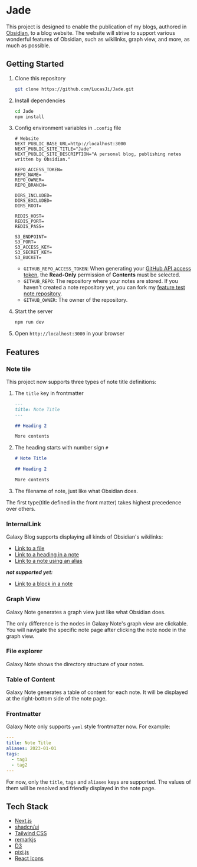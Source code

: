 # Jade

This project is designed to enable the publication of my blogs, authored
in [Obsidian](https://obsidian.md/), to a blog website. The website will strive to support various
wonderful features of Obsidian, such as wikilinks, graph view, and more, as much as possible.

## Getting Started

1. Clone this repository

   ```bash
   git clone https://github.com/LucasJi/Jade.git
   ```

2. Install dependencies

   ```bash
   cd Jade
   npm install
   ```

3. Config environment variables in `.config` file

   ```config
   # Website
   NEXT_PUBLIC_BASE_URL=http://localhost:3000
   NEXT_PUBLIC_SITE_TITLE="Jade"
   NEXT_PUBLIC_SITE_DESCRIPTION="A personal blog, publishing notes written by Obsidian."

   REPO_ACCESS_TOKEN=
   REPO_NAME=
   REPO_OWNER=
   REPO_BRANCH=

   DIRS_INCLUDED=
   DIRS_EXCLUDED=
   DIRS_ROOT=
   
   REDIS_HOST=
   REDIS_PORT=
   REDIS_PASS=
   
   S3_ENDPOINT=
   S3_PORT=
   S3_ACCESS_KEY=
   S3_SECRET_KEY=
   S3_BUCKET=
   ```

    - `GITHUB_REPO_ACCESS_TOKEN`: When generating
      your [GitHub API access token](https://docs.github.com/en/authentication/keeping-your-account-and-data-secure/creating-a-personal-access-token),
      the **Read-Only** permission of **Contents** must be selected.
    - `GITHUB_REPO`: The repository where your notes are stored. If you haven't created a note
      repository yet, you can fork
      my [feature test note repository](https://github.com/LucasJi/obsidian-feature-demo-notes).
    - `GITHUB_OWNER`: The owner of the repository.

4. Start the server

   ```bash
   npm run dev
   ```

5. Open `http://localhost:3000` in your browser

## Features

### Note tile

This project now supports three types of note title definitions:

1. The `title` key in frontmatter

   ```md
   ---
   title: Note Title
   ---

   ## Heading 2

   More contents
   ```

2. The heading starts with number sign `#`

   ```md
   # Note Title

   ## Heading 2

   More contents
   ```

3. The filename of note, just like what Obsidian does.

The first type(title defined in the front matter) takes highest precedence over others.

### InternalLink

Galaxy Blog supports displaying all kinds of Obsidian's wikilinks:

- [Link to a file](https://help.obsidian.md/Linking+notes+and+files/Internal+links#Link+to+a+file)
- [Link to a heading in a note](https://help.obsidian.md/Linking+notes+and+files/Internal+links#Link+to+a+heading+in+a+note)
- [Link to a note using an alias](https://help.obsidian.md/Linking+notes+and+files/Aliases#Link+to+a+note+using+an+alias)

**_not supported yet:_**

- [Link to a block in a note](https://help.obsidian.md/Linking+notes+and+files/Internal+links#Link+to+a+block+in+a+note)

### Graph View

Galaxy Note generates a graph view just like what Obsidian does.

The only difference is the nodes in Galaxy Note's graph view are clickable. You will navigate the
specific note page after clicking the note node in the graph view.

### File explorer

Galaxy Note shows the directory structure of your notes.

### Table of Content

Galaxy Note generates a table of content for each note. It will be displayed at the right-bottom
side of the note page.

### Frontmatter

Galaxy Note only supports `yaml` style frontmatter now. For example:

```yaml
---
title: Note Title
aliases: 2023-01-01
tags:
  - tag1
  - tag2
---
```

For now, only the `title`, `tags` and `aliases` keys are supported. The values of them will be
resolved and friendly displayed in the note page.

## Tech Stack

- [Next.js](https://nextjs.org/)
- [shadcn/ui](https://ui.shadcn.com/)
- [Tailwind CSS](https://tailwindcss.com/)
- [remarkjs](https://github.com/remarkjs)
- [D3](https://d3js.org/)
- [pixi.js](https://pixijs.com/)
- [React Icons](https://react-icons.github.io/react-icons/)
